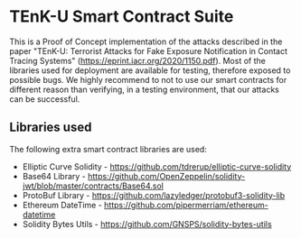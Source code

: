 # TEnK-U Smart Contract Suite

This is a Proof of Concept implementation of the attacks described in the paper "TEnK-U: Terrorist Attacks for Fake Exposure Notification in Contact Tracing Systems" (https://eprint.iacr.org/2020/1150.pdf).
Most of the libraries used for deployment are available for testing, therefore exposed to possible bugs.
We highly recommend to not to use our smart contracts for different reason than verifying, in a testing environment, that our attacks can be successful.

## Libraries used

The following extra smart contract libraries are used:
* Elliptic Curve Solidity - https://github.com/tdrerup/elliptic-curve-solidity
* Base64 Library - https://github.com/OpenZeppelin/solidity-jwt/blob/master/contracts/Base64.sol
* ProtoBuf Library - https://github.com/lazyledger/protobuf3-solidity-lib
* Ethereum DateTime - https://github.com/pipermerriam/ethereum-datetime
* Solidity Bytes Utils - https://github.com/GNSPS/solidity-bytes-utils
